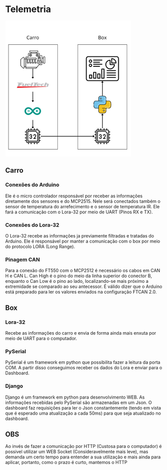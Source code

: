 # Telemetria
<img src="docs/comunicação.png" alt="Diagrama de Comunicação" width="400"/>


## Carro
### Conexões do Arduino
Ele é o micro controlador responsável por receber as informações diretamente dos sensores e do MCP2515. Nele será conectados também o sensor de temperatura do arrefecimento e o sensor de temperatura IR.
Ele fará a comunicação com o Lora-32 por meio de UART (Pinos RX e TX).

### Conexões do Lora-32
O Lora-32 recebe as informações ja previamente filtradas e tratadas do Arduino. Ele é responsável por manter a comunicação com o box por meio do protocolo LORA (Long Range).

### Pinagem CAN
Para a conexão do FT550 com o MCP2512 é necessário os cabos em CAN H e CAN L. Can High é o pino do meio da linha superior do conector B, enquanto o Can Low é o pino ao lado, localizando-se mais próximo a extremidade se comparado ao seu antecessor.
É válido dizer que o Arduino está preparado para ler os valores enviados na configuração FTCAN 2.0.

## Box
### Lora-32
Recebe as informações do carro e envia de forma ainda mais enxuta por meio de UART para o computador.

### PySerial
PySerial é um framework em python que possibilita fazer a leitura da porta COM. A partir disso conseguimos receber os dados do Lora e enviar para o Dashboard.

### Django
Django é um framework em python para desenvolvimento WEB.
As informações recebidas pelo PySerial são armazenadas em um Json. O dashboard faz requisições para ler o Json constantemente (tendo em vista que é esperado uma atualização a cada 50ms) para que seja atualizado no dashboard.

## OBS
Ao invés de fazer a comunicação por HTTP (Custosa para o computador) é possivel utilizar um WEB Socket (Consideravelmente mais leve), mas demanda um certo tempo para entender a sua utilização e mais ainda para aplicar, portanto, como o prazo é curto, mantemos o HTTP